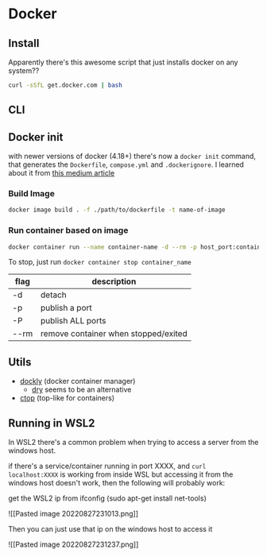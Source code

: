# Docker
## Install
Apparently there's this awesome script that just installs docker on any system??
```sh
curl -sSfL get.docker.com | bash
```

## CLI

## Docker init
with newer versions of docker (4.18+) there's now a `docker init` command, that generates the `Dockerfile`, `compose.yml` and `.dockerignore`. I learned about it from [this medium article](https://dev.to/livecycle/easy-dockerization-with-docker-init-3oom)

### Build Image
```bash
docker image build . -f ./path/to/dockerfile -t name-of-image
```

### Run container based on image
```bash
docker container run --name container-name -d --rm -p host_port:container_port image-name
```

To stop, just run `docker container stop container_name`

| flag | description                                                                              |
| ---- | ---------------------------------------------------------------------------------------- |
| -d   | detach                                                                                   |
| -p   | publish a port                                                                           |
| -P   | publish ALL ports                                                                        |
| --rm | remove container when stopped/exited                                                     |

## Utils
- [dockly](https://github.com/lirantal/dockly) (docker container manager)
	- [dry](https://github.com/moncho/dry) seems to be an alternative
- [ctop](https://github.com/bcicen/ctop) (top-like for containers)

## Running in WSL2
In WSL2 there's a common problem when trying to access a server from the windows host.

if there's a service/container running in port XXXX, and `curl localhost:XXXX` is working from inside WSL but accessing it from the windows host doesn't work, then the following will probably work:

get the WSL2 ip from ifconfig (sudo apt-get install net-tools)

![[Pasted image 20220827231013.png]]

Then you can just use that ip on the windows host to access it

![[Pasted image 20220827231237.png]]

